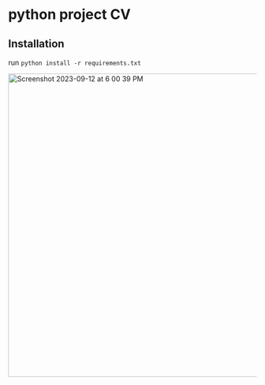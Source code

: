 # python project CV

## Installation
run `python install -r requirements.txt`

<img width="615" alt="Screenshot 2023-09-12 at 6 00 39 PM" src="https://github.com/ClaytonUecker/python-project-CV/assets/144486804/ec546bb4-b7da-46cb-b1ee-54f06cd735e3">
